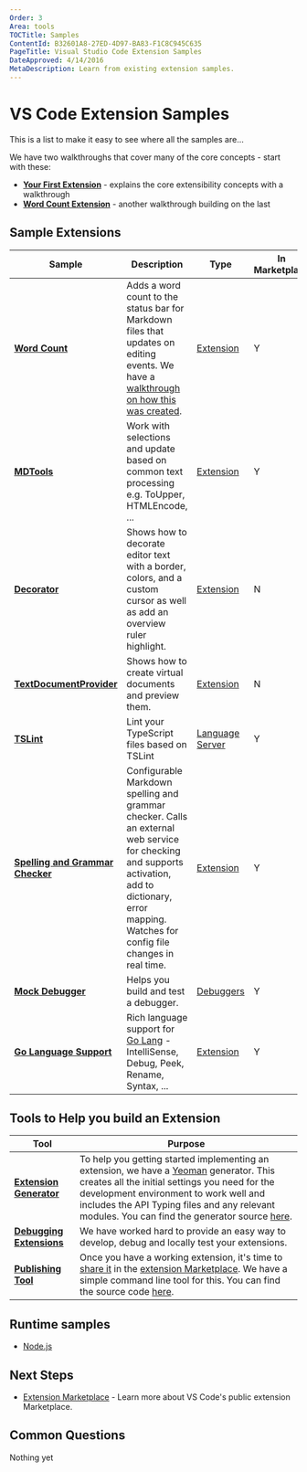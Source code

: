 ```yaml
---
Order: 3
Area: tools
TOCTitle: Samples
ContentId: B32601A8-27ED-4D97-BA83-F1C8C945C635
PageTitle: Visual Studio Code Extension Samples
DateApproved: 4/14/2016
MetaDescription: Learn from existing extension samples.
---
```



# VS Code Extension Samples

This is a list to make it easy to see where all the samples are...

We have two walkthroughs that cover many of the core concepts - start with these:

* **[Your First Extension](/docs/extensions/example-hello-world.md)** - explains the core extensibility concepts with a walkthrough
* **[Word Count Extension](/docs/extensions/example-word-count.md)** - another walkthrough building on the last

## Sample Extensions

Sample|Description|Type|In Marketplace
------|-----------|----|---------
**[Word Count](https://github.com/Microsoft/vscode-wordcount)**|Adds a word count to the status bar for Markdown files that updates on editing events.  We have a [walkthrough on how this was created](/docs/extensions/example-word-count.md).|[Extension](/docs/extensions/example-hello-world.md)|Y
**[MDTools](https://github.com/Microsoft/vscode-MDTools)**|Work with selections and update based on common text processing e.g. ToUpper, HTMLEncode, ...|[Extension](/docs/extensions/example-hello-world.md)|Y
**[Decorator](https://github.com/Microsoft/vscode-extension-samples/tree/master/decorator-sample)**|Shows how to decorate editor text with a border, colors, and a custom cursor as well as add an overview ruler highlight.|[Extension](/docs/extensions/example-hello-world.md)|N
**[TextDocumentProvider](https://github.com/Microsoft/vscode-extension-samples/tree/master/textdocumentprovider-sample)**|Shows how to create virtual documents and preview them.|[Extension](/docs/extensions/example-hello-world.md)|N
**[TSLint](https://github.com/Microsoft/vscode-tslint)**|Lint your TypeScript files based on TSLint|[Language Server](/docs/extensions/example-language-server.md)|Y
**[Spelling and Grammar Checker](https://github.com/Microsoft/vscode-spell-check)**|Configurable Markdown spelling and grammar checker.  Calls an external web service for checking and supports activation, add to dictionary, error mapping.  Watches for config file changes in real time.|[Extension](/docs/extensions/example-hello-world.md)|Y
**[Mock Debugger](https://github.com/Microsoft/vscode-mock-debug)**|Helps you build and test a debugger.|[Debuggers](/docs/extensions/example-debuggers.md)|Y
**[Go Language Support](https://github.com/microsoft/vscode-go)**|Rich language support for [Go Lang](https://golang.org/) - IntelliSense, Debug, Peek, Rename, Syntax, ...|[Extension](/docs/extensionAPI/vscode-api.md#languages)|Y



## Tools to Help you build an Extension

Tool|Purpose
----|-------
**[Extension Generator](/docs/tools/yocode.md)**|To help you getting started implementing an extension, we have a [Yeoman](http://yeoman.io/) generator.  This creates all the initial settings you need for the development environment to work well and includes the API Typing files and any relevant modules.  You can find the generator source [here](https://github.com/Microsoft/vscode-generator-code).
**[Debugging Extensions](/docs/extensions/debugging-extensions.md)**|We have worked hard to provide an easy way to develop, debug and locally test your extensions.
**[Publishing Tool](/docs/tools/vscecli.md)**|Once you have a working extension, it's time to [share it](/docs/tools/vscecli.md) in the [extension Marketplace](/docs/editor/extension-gallery.md). We have a simple command line tool for this. You can find the source code [here](https://github.com/Microsoft/vsce).

## Runtime samples

* [Node.js](https://github.com/Microsoft/vscode-samples)

## Next Steps

* [Extension Marketplace](/docs/editor/extension-gallery.md) - Learn more about VS Code's public extension Marketplace.

## Common Questions

Nothing yet
